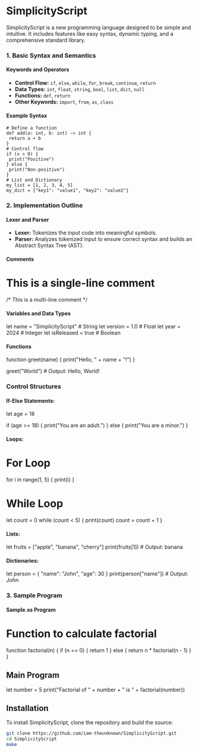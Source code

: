 # SimplicityScript

SimplicityScript is a new programming language designed to be simple and intuitive. It includes features like easy syntax, dynamic typing, and a comprehensive standard library.

### 1. Basic Syntax and Semantics
#### Keywords and Operators
- **Control Flow:** `if`, `else`, `while`, `for`, `break`, `continue`, `return`
- **Data Types:** `int`, `float`, `string`, `bool`, `list`, `dict`, `null`
- **Functions:** `def`, `return`
- **Other Keywords:** `import`, `from`, `as`, `class`
#### Example Syntax
```simplicity
# Define a function
def add(a: int, b: int) -> int {
 return a + b
}
# Control flow
if (x > 0) {
 print("Positive")
} else {
 print("Non-positive")
}
# List and Dictionary
my_list = [1, 2, 3, 4, 5]
my_dict = {"key1": "value1", "key2": "value2"}
```
### 2. Implementation Outline
#### Lexer and Parser
- **Lexer:** Tokenizes the input code into meaningful symbols.
- **Parser:** Analyzes tokenized input to ensure correct syntax and builds an Abstract Syntax Tree
(AST).

#### Comments
# This is a single-line comment

/*
This is a 
multi-line comment
*/

#### Variables and Data Types
let name = "SimplicityScript"  # String
let version = 1.0  # Float
let year = 2024  # Integer
let isReleased = true  # Boolean

#### Functions
function greet(name) {
    print("Hello, " + name + "!")
}

greet("World")  # Output: Hello, World!

### Control Structures
#### If-Else Statements:
let age = 18

if (age >= 18) {
    print("You are an adult.")
} else {
    print("You are a minor.")
}


#### Loops:
# For Loop
for i in range(1, 5) {
    print(i)
}

# While Loop
let count = 0
while (count < 5) {
    print(count)
    count = count + 1
}


#### Lists:
let fruits = ["apple", "banana", "cherry"]
print(fruits[1])  # Output: banana


#### Dictionaries:
let person = {
    "name": "John",
    "age": 30
}
print(person["name"])  # Output: John

### 3. Sample Program
#### Sample.ss Program
# Function to calculate factorial
function factorial(n) {
    if (n == 0) {
        return 1
    } else {
        return n * factorial(n - 1)
    }
}

## Main Program
let number = 5
print("Factorial of " + number + " is " + factorial(number))


## Installation

To install SimplicityScript, clone the repository and build the source:

```bash
git clone https://github.com/iam-theunknown/SimplicityScript.git
cd SimplicityScript
make

